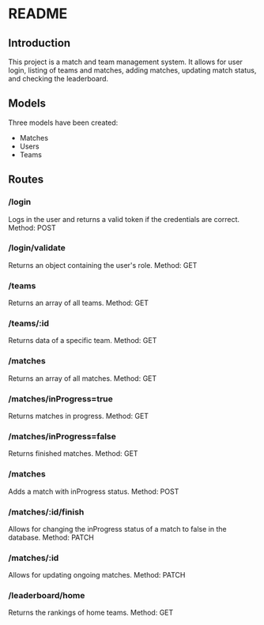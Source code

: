 # README

## Introduction
This project is a match and team management system. It allows for user login, listing of teams and matches, adding matches, updating match status, and checking the leaderboard.

## Models
Three models have been created:
- Matches
- Users
- Teams

## Routes

### /login
Logs in the user and returns a valid token if the credentials are correct.
Method: POST

### /login/validate
Returns an object containing the user's role.
Method: GET

### /teams
Returns an array of all teams.
Method: GET

### /teams/:id
Returns data of a specific team.
Method: GET

### /matches
Returns an array of all matches.
Method: GET

### /matches/inProgress=true
Returns matches in progress.
Method: GET

### /matches/inProgress=false
Returns finished matches.
Method: GET

### /matches
Adds a match with inProgress status.
Method: POST

### /matches/:id/finish
Allows for changing the inProgress status of a match to false in the database.
Method: PATCH

### /matches/:id
Allows for updating ongoing matches.
Method: PATCH

### /leaderboard/home
Returns the rankings of home teams.
Method: GET

